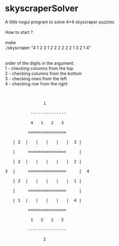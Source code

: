 # skyscraperSolver<br>
A little nogui program to solve 4*4 skyscraper puzzles<br>
<br>
How to start ?<br>
<br>
make<br>
./skyscraper "4 1 2 3 1 2 2 2 2 2 2 1 3 2 1 4"<br>
<br>
<br>
order of the digits in the argument: <br>
1 - checking columns from the top<br>
2 - checking columns from the bottom<br>
3 - checking rows from the left<br>
4 - checking row from the right<br>
<br>
<br>
<pre>
               1<br>
          --------------<br>
          4   1   2   3<br>
         ===============<br>
   | 2  |   |   |   |   |  3 |<br>
   |     ===============     |<br>
   | 2  |   |   |   |   |  2 |<br>
3  |     ===============     |  4<br>
   | 2  |   |   |   |   |  1 |<br>
   |     ===============     |<br>
   | 1  |   |   |   |   |  4 |<br>
         ===============<br>
          1   2   2   2<br>
         --------------- <br>
               2<br>
 </pre>

